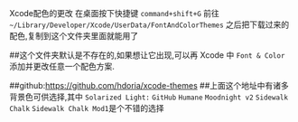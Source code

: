 Xcode配色的更改
在桌面按下快捷键 `command+shift+G`
前往 `~/Library/Developer/Xcode/UserData/FontAndColorThemes`
之后把下载过来的配色,复制到这个文件夹里面就能用了

##这个文件夹默认是不存在的,如果想让它出现,可以再 Xcode 中 `Font & Color` 添加并更改任意一个配色方案.

##github:https://github.com/hdoria/xcode-themes
##上面这个地址中有诸多背景色可供选择,其中 `Solarized Light:` `GitHub` `Humane` `Moodnight v2` `Sidewalk Chalk` `Sidewalk Chalk Mod1`是个不错的选择